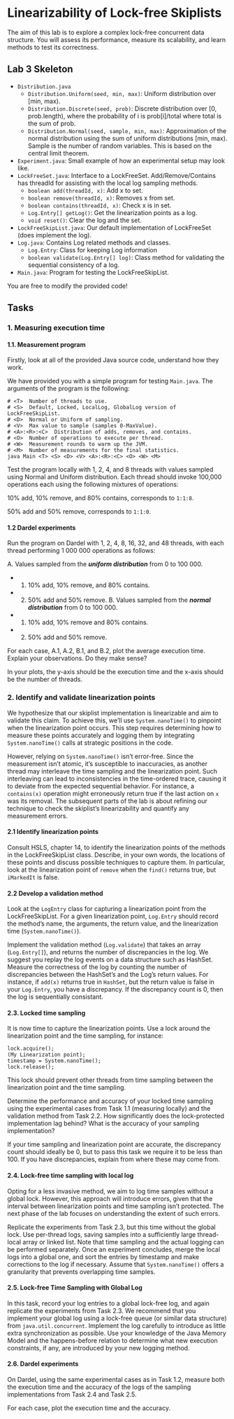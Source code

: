 # Linearizability of Lock-free Skiplists
The aim of this lab is to explore a complex lock-free concurrent data structure. 
You will assess its performance, measure its scalability, and learn methods to test its correctness.

## Lab 3 Skeleton
* ```Distribution.java```
  - ```Distribution.Uniform(seed, min, max)```: Uniform distribution over [min, max).
  - ```Distribution.Discrete(seed, prob)```: Discrete distribution over [0, prob.length), where the probability of i is prob[i]/total where total is the sum of prob.
  - ```Distribution.Normal(seed, sample, min, max)```: Approximation of the normal distribution using the sum of uniform distributions [min, max). Sample is the number of random variables. This is based on the central limit theorem.
* ```Experiment.java```: Small example of how an experimental setup may look like.
* ```LockFreeSet.java```: Interface to a LockFreeSet. Add/Remove/Contains has threadId for assisting with the local log sampling methods.
  - ```boolean add(threadId, x)```: Add x to set.
  - ```boolean remove(threadId, x)```: Removes x from set.
  - ```boolean contains(threadId, x)```: Check x is in set.
  - ```Log.Entry[] getLog()```: Get the linearization points as a log.
  - ```void reset()```: Clear the log and the set.
* ```LockFreeSkipList.java```: Our default implementation of LockFreeSet (does implement the log).
* ```Log.java```: Contains Log related methods and classes.
    - ```Log.Entry```: Class for keeping Log information
    - ```boolean validate(Log.Entry[] log)```: Class method for validating the sequential consistency of a log.
* ```Main.java```: Program for testing the LockFreeSkipList.

You are free to modify the provided code!

## Tasks

### 1. Measuring execution time
#### 1.1. Measurement program

Firstly, look at all of the provided Java source code, understand how they work.

We have provided you with a simple program for testing ```Main.java```. The arguments of the program is the following:
```
# <T>  Number of threads to use.
# <S>  Default, Locked, LocalLog, GlobalLog version of LockFreeSkipList.
# <D>  Normal or Uniform of sampling.
# <V>  Max value to sample (samples 0-MaxValue).
# <A>:<R>:<C>  Distribution of adds, removes, and contains.
# <O>  Number of operations to execute per thread.
# <W>  Measurement rounds to warm up the JVM.
# <M>  Number of measurements for the final statistics.
java Main <T> <S> <D> <V> <A>:<R>:<C> <O> <W> <M>
```
Test the program locally with 1, 2, 4, and 8 threads with values sampled using Normal and Uniform distribution. 
Each thread should invoke 100,000 operations each using the following mixtures of operations:

10% add, 10% remove, and 80% contains, corresponds to ```1:1:8```.

50% add and 50% remove, corresponds to ```1:1:0```.

#### 1.2 Dardel experiments
Run the program on Dardel with 1, 2, 4, 8, 16, 32, and 48 threads, with each thread performing 1 000 000 operations as follows:

A. Values sampled from the **_uniform distribution_** from 0 to 100 000.
  - 1. 10% add, 10% remove, and 80% contains.
  - 2. 50% add and 50% remove.
B. Values sampled from the **_normal distribution_** from 0 to 100 000.
  - 1. 10% add, 10% remove and 80% contains.
  - 2. 50% add and 50% remove.

For each case, A.1, A.2, B.1, and B.2, plot the average execution time. Explain your observations. Do they make sense?

In your plots, the y-axis should be the execution time and the x-axis should be the number of threads.

### 2. Identify and validate linearization points
We hypothesize that our skiplist implementation is linearizable and aim to validate this claim. 
To achieve this, we’ll use ```System.nanoTime()``` to pinpoint when the linearization point occurs. 
This step requires determining how to measure these points accurately and logging them by integrating ```System.nanoTime()``` calls at strategic positions in the code.

However, relying on ```System.nanoTime()``` isn’t error-free. Since the measurement isn’t atomic, 
it’s susceptible to inaccuracies, as another thread may interleave the time sampling and the linearization point. 
Such interleaving can lead to inconsistencies in the time-ordered trace, causing it to deviate from the expected sequential behavior. For instance, 
a ```contains(x)``` operation might erroneously return true if the last action on ```x``` was its removal. 
The subsequent parts of the lab is about refining our technique to check the skiplist’s linearizability and quantify any measurement errors.

#### 2.1 Identify linearization points
Consult HSLS, chapter 14, to identify the linearization points of the methods in the LockFreeSkipList class. 
Describe, in your own words, the locations of these points and discuss possible techniques to capture them. In particular, 
look at the linearization point of ```remove``` when the ```find()``` returns true, but ```iMarkedIt``` is false.

#### 2.2 Develop a validation method
Look at the ```LogEntry``` class for capturing a linearization point from the LockFreeSkipList. 
For a given linearization point, ```Log.Entry``` should record the method’s name, the arguments, the return value, and the linearization time (```System.nanoTime()```).

Implement the validation method (```Log.validate```) that takes an array (```Log.Entry[]```), and returns the number of discrepancies in the log. 
We suggest you replay the log events on a data structure such as HashSet. 
Measure the correctness of the log by counting the number of discrepancies between the HashSet’s and the Log’s return values. 
For instance, if ```add(x)``` returns true in ```HashSet```, but the return value is false in your ```Log.Entry```, you have a discrepancy. 
If the discrepancy count is 0, then the log is sequentially consistant.

#### 2.3. Locked time sampling
It is now time to capture the linearization points. Use a lock around the linearization point and the time sampling, for instance:
```
lock.acquire();
(My Linearization point);
timestamp = System.nanoTime();
lock.release();
```
This lock should prevent other threads from time sampling between the linearization point and the time sampling.

Determine the performance and accuracy of your locked time sampling using the experimental cases from Task 1.1 (measuring locally) 
and the validation method from Task 2.2. How significantly does the lock-protected implementation lag behind? 
What is the accuracy of your sampling implementation?

If your time sampling and linearization point are accurate, the discrepancy count should ideally be 0, 
but to pass this task we require it to be less than 100. If you have discrepancies, 
explain from where these may come from.

#### 2.4. Lock-free time sampling with local log
Opting for a less invasive method, we aim to log time samples without a global lock. 
However, this approach will introduce errors, given that the interval between linearization points and time sampling isn’t protected. 
The next phase of the lab focuses on understanding the extent of such errors.

Replicate the experiments from Task 2.3, but this time without the global lock. 
Use per-thread logs, saving samples into a sufficiently large thread-local array or linked list. 
Note that time sampling and the actual logging can be performed separately. Once an experiment concludes, 
merge the local logs into a global one, and sort the entries by timestamp and make corrections to the log if necessary. 
Assume that ```System.nanoTime()``` offers a granularity that prevents overlapping time samples.

#### 2.5. Lock-free Time Sampling with Global Log
In this task, record your log entries to a global lock-free log, and again replicate the experiments from Task 2.3. 
We recommend that you implement your global log using a lock-free queue (or similar data structure) from ```java.util.concurrent```. 
Implement the log carefully to introduce as little extra synchronization as possible.
Use your knowledge of the Java Memory Model and the happens-before relation to determine what new execution constraints, 
if any, are introduced by your new logging method.

#### 2.6. Dardel experiments
On Dardel, using the same experimental cases as in Task 1.2, measure both the execution time and the accuracy of the logs of the sampling implementations 
from Task 2.4 and Task 2.5.

For each case, plot the execution time and the accuracy.
